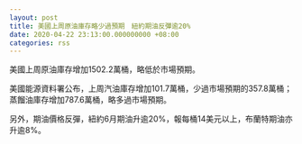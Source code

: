 ```yaml
---
layout: post
title: 美國上周原油庫存略少過預期　紐約期油反彈逾20%
date: 2020-04-22 23:13:00.000000000 +08:00
categories: rss
---
```


美國上周原油庫存增加1502.2萬桶，略低於市場預期。

美國能源資料署公布，上周汽油庫存增加101.7萬桶，少過市場預期的357.8萬桶；蒸餾油庫存增加787.6萬桶，略多過市場預期。

另外，期油價格反彈，紐約6月期油升逾20%，報每桶14美元以上，布蘭特期油亦升逾8%。
